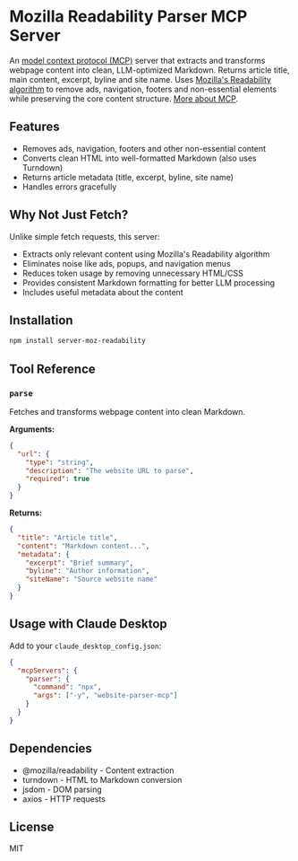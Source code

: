 # Mozilla Readability Parser MCP Server

An [model context protocol (MCP)](https://github.com/modelcontextprotocol) server that extracts and transforms webpage content into clean, LLM-optimized Markdown. Returns article title, main content, excerpt, byline and site name. Uses [Mozilla's Readability algorithm](https://github.com/mozilla/readability) to remove ads, navigation, footers and non-essential elements while preserving the core content structure. [More about MCP](https://modelcontextprotocol.io/introduction).

## Features
- Removes ads, navigation, footers and other non-essential content
- Converts clean HTML into well-formatted Markdown (also uses Turndown)
- Returns article metadata (title, excerpt, byline, site name)
- Handles errors gracefully

## Why Not Just Fetch?
Unlike simple fetch requests, this server:
- Extracts only relevant content using Mozilla's Readability algorithm
- Eliminates noise like ads, popups, and navigation menus
- Reduces token usage by removing unnecessary HTML/CSS
- Provides consistent Markdown formatting for better LLM processing
- Includes useful metadata about the content

## Installation
```bash
npm install server-moz-readability
```

## Tool Reference

### `parse`
Fetches and transforms webpage content into clean Markdown.

**Arguments:**
```json
{
  "url": {
    "type": "string",
    "description": "The website URL to parse",
    "required": true
  }
}
```

**Returns:**
```json
{
  "title": "Article title",
  "content": "Markdown content...",
  "metadata": {
    "excerpt": "Brief summary",
    "byline": "Author information",
    "siteName": "Source website name"
  }
}
```

## Usage with Claude Desktop
Add to your `claude_desktop_config.json`:
```json
{
  "mcpServers": {
    "parser": {
      "command": "npx",
      "args": ["-y", "website-parser-mcp"]
    }
  }
}
```

## Dependencies
- @mozilla/readability - Content extraction
- turndown - HTML to Markdown conversion
- jsdom - DOM parsing
- axios - HTTP requests

## License
MIT
